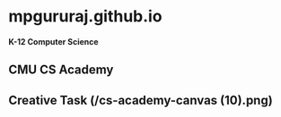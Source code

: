 # mpgururaj.github.io
#### K-12 Computer Science
## CMU CS Academy
## Creative Task (/cs-academy-canvas (10).png)
